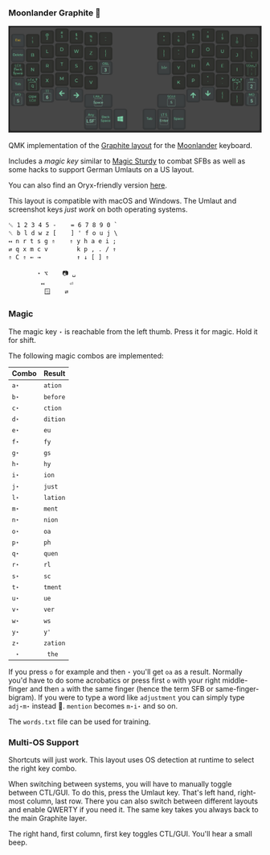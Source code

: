 ### Moonlander Graphite 🚀

![Graphite Layout](layout.png)

QMK implementation of the [Graphite layout](https://github.com/rdavison/graphite-layout) for the [Moonlander](https://www.zsa.io/moonlander/) keyboard.

Includes a _magic key_ similar to [Magic Sturdy](https://github.com/Ikcelaks/keyboard_layouts/blob/main/magic_sturdy/magic_sturdy.md) to combat SFBs
as well as some hacks to support German Umlauts on a US layout.

You can also find an Oryx-friendly version [here](https://configure.zsa.io/moonlander/layouts/GLeeV/latest/0/intro).

This layout is compatible with macOS and Windows. The Umlaut and screenshot keys _just work_ on both operating systems.

```
␛ 1 2 3 4 5 -    = 6 7 8 9 0 `
␡ b l d w z [    ] ' f o u j \
↤ n r t s g ⇑    ⇑ y h a e i ;
⇄ q x m c v        k p , . / ⇑
⇑ C ⇑ ← →          ↑ ↓ [ ] ⇑
      
        ⋆ ⌥    📷 ␣
         ↤       ⏎
          🪟    ⇄    
```

### Magic

The magic key `⋆` is reachable from the left thumb. Press it for magic. Hold it for shift.

The following magic combos are implemented:

| Combo  | Result   |
| ------ | -------- |
| `a⋆`   | `ation`  |
| `b⋆`   | `before` |
| `c⋆`   | `ction`  |
| `d⋆`   | `dition` |
| `e⋆`   | `eu`     |
| `f⋆`   | `fy`     |
| `g⋆`   | `gs`     |
| `h⋆`   | `hy`     |
| `i⋆`   | `ion`    |
| `j⋆`   | `just`   |
| `l⋆`   | `lation` |
| `m⋆`   | `ment`   |
| `n⋆`   | `nion`   |
| `o⋆`   | `oa`     |
| `p⋆`   | `ph`     |
| `q⋆`   | `quen`   |
| `r⋆`   | `rl`     |
| `s⋆`   | `sc`     |
| `t⋆`   | `tment`  |
| `u⋆`   | `ue`     |
| `v⋆`   | `ver`    |
| `w⋆`   | `ws`     |
| `y⋆`   | `y'`     |
| `z⋆`   | `zation` |
| ` ⋆`   | ` the`   |

If you press `o` for example and then `⋆` you'll get `oa` as a result. Normally you'd have to do some acrobatics or press first `o` with your right middle-finger and then `a` with the same finger (hence the term SFB or same-finger-bigram). If you were to type a word like `adjustment` you can simply type `adj⋆m⋆` instead 🤯. `mention` becomes `m⋆i⋆` and so on.

The `words.txt` file can be used for training.

### Multi-OS Support
Shortcuts will just work. This layout uses OS detection at runtime to select the right key combo.

When switching between systems, you will have to manually toggle between CTL/GUI. To do this, press the Umlaut key.
That's left hand, right-most column, last row. There you can also switch between different layouts and enable QWERTY
if you need it. The same key takes you always back to the main Graphite layer.

The right hand, first column, first key toggles CTL/GUI. You'll hear a small beep.